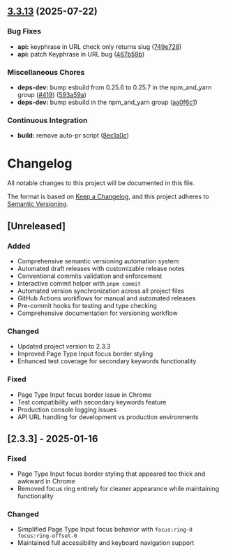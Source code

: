## [3.3.13](https://github.com/die-Manufaktur/AI-SEO-Copilot-for-Webflow/compare/v3.3.12...v3.3.13) (2025-07-22)

### Bug Fixes

* **api:** keyphrase in URL check only returns slug ([749e728](https://github.com/die-Manufaktur/AI-SEO-Copilot-for-Webflow/commit/749e72846687806f7a92feec282d60f839f484ab))
* **api:** patch Keyphrase in URL bug ([467b59b](https://github.com/die-Manufaktur/AI-SEO-Copilot-for-Webflow/commit/467b59bf9b0b4d073d55378d6646dbeecd1ef19b))

### Miscellaneous Chores

* **deps-dev:** bump esbuild from 0.25.6 to 0.25.7 in the npm_and_yarn group ([#419](https://github.com/die-Manufaktur/AI-SEO-Copilot-for-Webflow/issues/419)) ([593a59a](https://github.com/die-Manufaktur/AI-SEO-Copilot-for-Webflow/commit/593a59a2eb001d98bbe9566a80bcef04522faf0e))
* **deps-dev:** bump esbuild in the npm_and_yarn group ([aa0f6c1](https://github.com/die-Manufaktur/AI-SEO-Copilot-for-Webflow/commit/aa0f6c15820cac022dedccf2614bde18f94e1fa5))

### Continuous Integration

* **build:** remove auto-pr script ([8ec1a0c](https://github.com/die-Manufaktur/AI-SEO-Copilot-for-Webflow/commit/8ec1a0c6a4fa1552b91eb45e48b2f71edb0e9050))

# Changelog

All notable changes to this project will be documented in this file.

The format is based on [Keep a Changelog](https://keepachangelog.com/en/1.0.0/),
and this project adheres to [Semantic Versioning](https://semver.org/spec/v2.0.0.html).

## [Unreleased]

### Added
- Comprehensive semantic versioning automation system
- Automated draft releases with customizable release notes
- Conventional commits validation and enforcement
- Interactive commit helper with `pnpm commit`
- Automated version synchronization across all project files
- GitHub Actions workflows for manual and automated releases
- Pre-commit hooks for testing and type checking
- Comprehensive documentation for versioning workflow

### Changed
- Updated project version to 2.3.3
- Improved Page Type Input focus border styling
- Enhanced test coverage for secondary keywords functionality

### Fixed
- Page Type Input focus border issue in Chrome
- Test compatibility with secondary keywords feature
- Production console logging issues
- API URL handling for development vs production environments

## [2.3.3] - 2025-01-16

### Fixed
- Page Type Input focus border styling that appeared too thick and awkward in Chrome
- Removed focus ring entirely for cleaner appearance while maintaining functionality

### Changed
- Simplified Page Type Input focus behavior with `focus:ring-0 focus:ring-offset-0`
- Maintained full accessibility and keyboard navigation support
